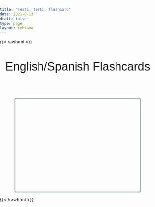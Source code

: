 ```yaml
---
title: "Testi, testi, flashcard"
date: 2021-8-13
draft: false
type: page
layout: tehtava
---
```


{{< rawhtml >}}
<!DOCTYPE html>
 <body>
  <div id="activityTitle">English/Spanish Flashcards</div>
  <div id="cardArea"></div>
  <div id="buttonArea"></div>
 </body>
</html>

<style>

html, body {
 margin: 0;
 padding: 0;
 -webkit-user-select: none;
 -moz-user-select: none;
 user-select: none;
}

#activityTitle{
 text-align:center;
 font-size:38px;
 font-family:Arial;
 margin-top:50px;
}
#cardArea{
 width: 80%;
 height: 300px;
 margin:auto;
 margin-top:80px;
 border:3px solid #ABB7B7;
 border-radius:5px;
 position:relative;
 overflow:hidden;
}
.card{
 width: 100%;
 height: 300px;
 position:absolute;
 text-align:center;
 line-height:200px;
 font-size:45px;
 color:#efefef;
 font-family:Arial;
 cursor:pointer;
}
#nextButton{
 width:80px;
 text-align:center;
 font-size:20px;
 padding:10px;
 cursor:pointer;
 color:#efefef;
 margin:auto;
 margin-top:30px;
 background-color:#019875;
 border: 2px solid #1E824C;
 border-radius:5px;
 font-family:Arial;
}
#nextButton:hover{
 opacity:.6;
}
#finalMessage{
 text-align:center;
 font-size:30px;
 margin-top:30px;
 font-family:Arial;
}
</style>

<script> $(document).ready(function () {

 var colorArray=["#019875","#1E8BC3","#D91E18","#D35400","#8E44AD","#C0392B"];
 var cardState;
 var currentQuestion=0;
 var qbank=new Array;

 loadDB();

function loadDB(){
 $.getJSON("../database/testi.json", function(data) {
  for(i=0;i<data.questionlist.length;i++){
   qbank[i]=[];
   qbank[i][0]=data.questionlist[i].cardfront;
   qbank[i][1]=data.questionlist[i].cardback;
  }//for
  beginActivity();
 })//gtjson
}//loadDB

 function beginActivity(){
  cardState=0;
  var color1=colorArray[Math.floor(Math.random()*colorArray.length)];
  $("#cardArea").empty();
  $("#cardArea").append('<div id="card1" class="card">' + qbank[currentQuestion][0] + '</div>');
  $("#cardArea").append('<div id="card2" class="card">' + qbank[currentQuestion][1] + '</div>');
  $("#card1").css("background-color",color1);
  $("#card2").css("background-color","#34495E");
  $("#card2").css("top","200px");
  $("#cardArea").on("click",function(){
   if(cardState!=1){
    cardState=1;
    //togglePosition();
    $("#card1").animate({top: "-=200"}, 150, function() {cardState=0;togglePosition();});
    $("#card2").animate({top: "-=200"}, 150, function() {togglePosition2();});
   }//if
  });//click function
  currentQuestion++;
  $("#buttonArea").empty();
  $("#buttonArea").append('<div id="nextButton">NEXT</div>');
  $("#nextButton").on("click",function(){
   if(currentQuestion<qbank.length){beginActivity();}
   else{displayFinalMessage();}
  });//click function
 }//beginactivity

 function togglePosition(){
  if($("#card1").position().top==-200){$("#card1").css("top","200px");};
 }//toggle

 function togglePosition2(){
  if($("#card2").position().top==-200){$("#card2").css("top","200px");};
 }//toggle2

 function displayFinalMessage(){
  $("#buttonArea").empty();
  $("#cardArea").empty();
  $("#cardArea").append('<div id="finalMessage">You have finished the activity.</div>');
 }//final message
});</script>

{{< /rawhtml >}}